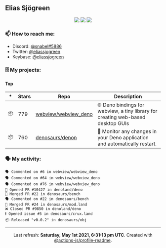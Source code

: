 ## Elias Sjögreen

<p align="center">
  <img src="https://img.shields.io/badge/🎂-dec. 2003-success" />
  <img src="https://img.shields.io/badge/🌎-Stockholm-informational" />
  <img src="https://img.shields.io/badge/👦-He/Him-informational" />
</p>

### 📫 How to reach me:

- Discord: [@snabel#5886](https://discord.com/users/267978757799673866)
- Twitter: [@eliassjogreen](https://twitter.com/eliassjogreen)
- Keybase: [@eliassjogreen](https://keybase.io/eliassjogreen)

### 🗄 My projects:

#### Top
|*|Stars|Repo|Description|
|---|---|---|---|
| 📦 | 779 | [webview/webview_deno](https://github.com/webview/webview_deno) | 🌐 Deno bindings for webview, a tiny library for creating web-based desktop GUIs |
| 📦 | 760 | [denosaurs/denon](https://github.com/denosaurs/denon) | 👀 Monitor any changes in your Deno application and automatically restart. |

### 🗣 My activity:

```
🗣 Commented on #6 in webview/webview_deno
🗣 Commented on #64 in webview/webview_deno
🗣 Commented on #76 in webview/webview_deno
💪 Opened PR #10427 in denoland/deno
🎉 Merged PR #22 in denosaurs/bench
🗣 Commented on #22 in denosaurs/bench
🎉 Merged PR #24 in denosaurs/mod.land
❌ Closed PR #9850 in denoland/deno
❗️ Opened issue #5 in denosaurs/crux.land
📦 Released "v0.0.2" in denosaurs/obj
```

------------
<p align="center">Last refresh: <b>Saturday, May 1st 2021, 6:31:13 pm UTC</b>. Created with <a href=https://github.com/marketplace/actions/profile-readme>@actions-js/profile-readme</a>.</p>
